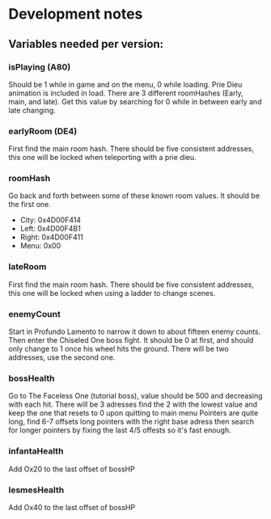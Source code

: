 # Development notes

## Variables needed per version:

### isPlaying (A80)
Should be 1 while in game and on the menu, 0 while loading.  Prie Dieu animation is included in load.  There are 3 different roomHashes (Early, main, and late).  Get this value by searching for 0 while in between early and late changing.

### earlyRoom (DE4)
First find the main room hash.  There should be five consistent addresses, this one will be locked when teleporting with a prie dieu.

### roomHash
Go back and forth between some of these known room values. It should be the first one.
- City: 0x4D00F414
- Left: 0x4D00F4B1
- Right: 0x4D00F411
- Menu: 0x00

### lateRoom
First find the main room hash.  There should be five consistent addresses, this one will be locked when using a ladder to change scenes.

### enemyCount
Start in Profundo Lamento to narrow it down to about fifteen enemy counts.  Then enter the Chiseled One boss fight.  It should be 0 at first, and should only change to 1 once his wheel hits the ground.  There will be two addresses, use the second one.

### bossHealth
Go to The Faceless One (tutorial boss), value should be 500 and decreasing with each hit.
There will be 3 adresses find the 2 with the lowest value and keep the one that resets to 0 upon quitting to main menu
Pointers are quite long, find 6-7 offsets long pointers with the right base adress then search for longer pointers by fixing the last 4/5 offests so it's fast enough.

### infantaHealth
Add Ox20 to the last offset of bossHP

### lesmesHealth
Add Ox40 to the last offset of bossHP
